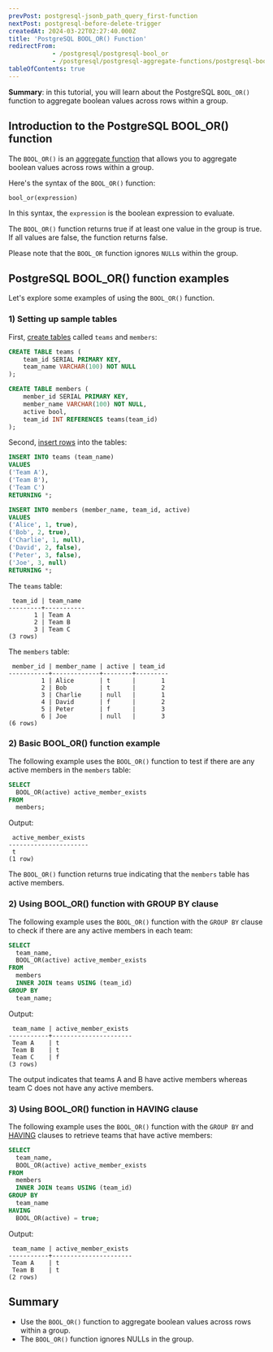 ```yaml
---
prevPost: postgresql-jsonb_path_query_first-function
nextPost: postgresql-before-delete-trigger
createdAt: 2024-03-22T02:27:40.000Z
title: 'PostgreSQL BOOL_OR() Function'
redirectFrom:
            - /postgresql/postgresql-bool_or 
            - /postgresql/postgresql-aggregate-functions/postgresql-bool_or
tableOfContents: true
---
```


**Summary**: in this tutorial, you will learn about the PostgreSQL `BOOL_OR()` function to aggregate boolean values across rows within a group.

## Introduction to the PostgreSQL BOOL_OR() function

The `BOOL_OR()` is an [aggregate function](/postgresql/postgresql-aggregate-functions) that allows you to aggregate boolean values across rows within a group.

Here's the syntax of the `BOOL_OR()` function:

```
bool_or(expression)
```

In this syntax, the `expression` is the boolean expression to evaluate.

The `BOOL_OR()` function returns true if at least one value in the group is true. If all values are false, the function returns false.

Please note that the `BOOL_OR` function ignores `NULL`s within the group.

## PostgreSQL BOOL_OR() function examples

Let's explore some examples of using the `BOOL_OR()` function.

### 1) Setting up sample tables

First, [create tables](/postgresql/postgresql-create-table) called `teams` and `members`:

```sql
CREATE TABLE teams (
    team_id SERIAL PRIMARY KEY,
    team_name VARCHAR(100) NOT NULL
);

CREATE TABLE members (
    member_id SERIAL PRIMARY KEY,
    member_name VARCHAR(100) NOT NULL,
    active bool,
    team_id INT REFERENCES teams(team_id)
);
```

Second, [insert rows](/postgresql/postgresql-insert-multiple-rows) into the tables:

```sql
INSERT INTO teams (team_name)
VALUES
('Team A'),
('Team B'),
('Team C')
RETURNING *;

INSERT INTO members (member_name, team_id, active)
VALUES
('Alice', 1, true),
('Bob', 2, true),
('Charlie', 1, null),
('David', 2, false),
('Peter', 3, false),
('Joe', 3, null)
RETURNING *;
```

The `teams` table:

```
 team_id | team_name
---------+-----------
       1 | Team A
       2 | Team B
       3 | Team C
(3 rows)
```

The `members` table:

```
 member_id | member_name | active | team_id
-----------+-------------+--------+---------
         1 | Alice       | t      |       1
         2 | Bob         | t      |       2
         3 | Charlie     | null   |       1
         4 | David       | f      |       2
         5 | Peter       | f      |       3
         6 | Joe         | null   |       3
(6 rows)
```

### 2) Basic BOOL_OR() function example

The following example uses the `BOOL_OR()` function to test if there are any active members in the `members` table:

```sql
SELECT
  BOOL_OR(active) active_member_exists
FROM
  members;
```

Output:

```
 active_member_exists
----------------------
 t
(1 row)
```

The `BOOL_OR()` function returns true indicating that the `members` table has active members.

### 2) Using BOOL_OR() function with GROUP BY clause

The following example uses the `BOOL_OR()` function with the `GROUP BY` clause to check if there are any active members in each team:

```sql
SELECT
  team_name,
  BOOL_OR(active) active_member_exists
FROM
  members
  INNER JOIN teams USING (team_id)
GROUP BY
  team_name;
```

Output:

```
 team_name | active_member_exists
-----------+----------------------
 Team A    | t
 Team B    | t
 Team C    | f
(3 rows)
```

The output indicates that teams A and B have active members whereas team C does not have any active members.

### 3) Using BOOL_OR() function in HAVING clause

The following example uses the `BOOL_OR()` function with the `GROUP BY` and [HAVING](/postgresql/postgresql-having) clauses to retrieve teams that have active members:

```sql
SELECT
  team_name,
  BOOL_OR(active) active_member_exists
FROM
  members
  INNER JOIN teams USING (team_id)
GROUP BY
  team_name
HAVING
  BOOL_OR(active) = true;
```

Output:

```
 team_name | active_member_exists
-----------+----------------------
 Team A    | t
 Team B    | t
(2 rows)
```

## Summary

- Use the `BOOL_OR()` function to aggregate boolean values across rows within a group.
- The `BOOL_OR()` function ignores NULLs in the group.
